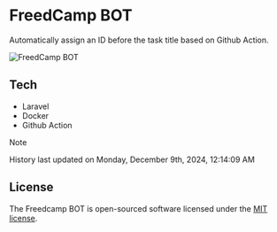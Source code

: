 # FreedCamp BOT

Automatically assign an ID before the task title based on Github Action.

![FreedCamp BOT](https://repository-images.githubusercontent.com/737932867/7d34798b-2680-471c-b089-a78a718d3d6a)

## Tech

- Laravel
- Docker
- Github Action

> [!NOTE]  
> History last updated on Monday, December 9th, 2024, 12:14:09 AM

## License

The Freedcamp BOT is open-sourced software licensed under the [MIT license](https://opensource.org/licenses/MIT).
